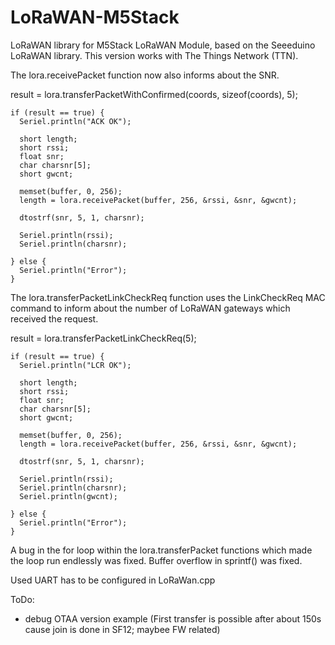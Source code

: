 # LoRaWAN-M5Stack
LoRaWAN library for M5Stack LoRaWAN Module, based on the Seeeduino LoRaWAN library. This version works with The Things Network (TTN).

The lora.receivePacket function now also informs about the SNR.

result = lora.transferPacketWithConfirmed(coords, sizeof(coords), 5);

    if (result == true) {
      Seriel.println("ACK OK");

      short length;
      short rssi;
      float snr;
      char charsnr[5];
      short gwcnt;

      memset(buffer, 0, 256);
      length = lora.receivePacket(buffer, 256, &rssi, &snr, &gwcnt);

      dtostrf(snr, 5, 1, charsnr);

      Seriel.println(rssi);
      Seriel.println(charsnr);

    } else {
      Seriel.println("Error");
    }

The lora.transferPacketLinkCheckReq function uses the LinkCheckReq MAC command to inform about the number of LoRaWAN gateways which received the request.

result = lora.transferPacketLinkCheckReq(5);

    if (result == true) {
      Seriel.println("LCR OK");

      short length;
      short rssi;
      float snr;
      char charsnr[5];
      short gwcnt;

      memset(buffer, 0, 256);
      length = lora.receivePacket(buffer, 256, &rssi, &snr, &gwcnt);

      dtostrf(snr, 5, 1, charsnr);

      Seriel.println(rssi);
      Seriel.println(charsnr);
      Seriel.println(gwcnt);

    } else {
      Seriel.println("Error");
    }

A bug in the for loop within the lora.transferPacket functions which made the loop run endlessly was fixed.
Buffer overflow in sprintf() was fixed.

Used UART has to be configured in LoRaWan.cpp

ToDo:
- debug OTAA version example (First transfer is possible after about 150s cause join is done in SF12; maybee FW related)

